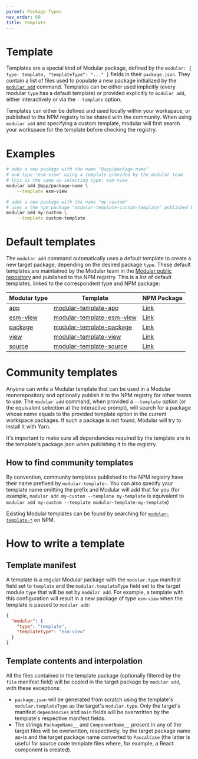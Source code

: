 ```yaml
---
parent: Package Types
nav_order: 60
title: template
---
```


# Template

Templates are a special kind of Modular package, defined by the
`modular: { type: template, "templateType": "..." }` fields in their
`package.json`. They contain a list of files used to populate a new package
initialized by the [`modular add`](../commands/add.md) command. Templates can be
either used implicitly (every modular `type` has a default template) or provided
explicitly to `modular add`, either interactively or via the `--template`
option.

Templates can either be defined and used locally within your workspace, or
published to the NPM registry to be shared with the community. When using
`modular add` and specifying a custom template, modular will first search your
workspace for the template before checking the registry.

# Examples

```bash
# adds a new package with the name "@app/package-name"
# and type "esm-view" using a template provided by the modular team
# this is the same as selecting type: esm-view
modular add @app/package-name \
    --template esm-view
```

```bash
# adds a new package with the name "my-custom"
# uses a the npm package "modular-template-custom-template" published by the community
modular add my-custom \
    --template custom-template
```

# Default templates

The `modular add` command automatically uses a default template to create a new
target package, depending on the desired package `type`. These default templates
are maintained by the Modular team in the
[Modular public repository](https://github.com/jpmorganchase/modular) and
published to the NPM registry. This is a list of default templates, linked to
the correspondent type and NPM package:

| Modular type              | Template                                                                                                           | NPM Package                                                     |
| ------------------------- | ------------------------------------------------------------------------------------------------------------------ | --------------------------------------------------------------- |
| [app](./app.md)           | [modular-template-app](https://github.com/jpmorganchase/modular/tree/main/packages/modular-template-app)           | [Link](https://www.npmjs.com/package/modular-template-app)      |
| [esm-view](./esm-view.md) | [modular-template-esm-view](https://github.com/jpmorganchase/modular/tree/main/packages/modular-template-esm-view) | [Link](https://www.npmjs.com/package/modular-template-esm-view) |
| [package](./package.md)   | [modular-template-package](https://github.com/jpmorganchase/modular/tree/main/packages/modular-template-package)   | [Link](https://www.npmjs.com/package/modular-template-package)  |
| [view](./view.md)         | [modular-template-view](https://github.com/jpmorganchase/modular/tree/main/packages/modular-template-view)         | [Link](https://www.npmjs.com/package/modular-template-view)     |
| [source](./source.md)     | [modular-template-source](https://github.com/jpmorganchase/modular/tree/main/packages/modular-template-source)     | [Link](https://www.npmjs.com/package/modular-template-source)   |

# Community templates

Anyone can write a Modular template that can be used in a Modular monorepository
and optionally publish it to the NPM registry for other teams to use. The
`modular add` command, when provided a `--template` option (or the equivalent
selection at the interactive prompt), will search for a package whose name
equals to the provided template option in the current workspace packages. If
such a package is not found, Modular will try to install it with Yarn.

It's important to make sure all dependencies required by the template are in the
template's package.json when publishing it to the registry.

## How to find community templates

By convention, community templates published to the NPM registry have their name
prefixed by `modular-template-`. You can also specify your template name
omitting the prefix and Modular will add that for you (for example,
`modular add my-custom --template my-template` is equivalent to
`modular add my-custom --template modular-template-my-template`)

Existing Modular templates can be found by searching for
[`modular-template-*`](https://www.npmjs.com/search?q=modular-template-*) on
NPM.

# How to write a template

## Template manifest

A template is a regular Modular package with the `modular.type` manifest field
set to `template` and the `modular.templateType` field set to the target module
`type` that will be set by `modular add`. For example, a template with this
configuration will result in a new package of type `esm-view` when the template
is passed to `modular add`:

```json
{
  "modular": {
    "type": "template",
    "templateType": "esm-view"
  }
}
```

## Template contents and interpolation

All the files contained in the template package (optionally filtered by the
`file` manifest field) will be copied in the target package by `modular add`,
with these exceptions:

- `package.json` will be generated from scratch using the template's
  `modular.templateType` as the target's `modular.type`. Only the target's
  manifest `dependencies` and `main` fields will be overwritten by the
  template's respective manifest fields.
- The strings `PackageName__` and `ComponentName__` present in any of the target
  files will be overwritten, respectively, by the target package name as-is and
  the target package name converted to `PascalCase` (the latter is useful for
  source code template files where, for example, a React component is created).
